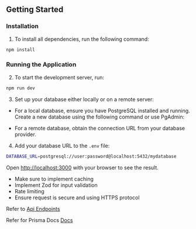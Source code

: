 
## Getting Started

### Installation

1. To install all dependencies, run the following command:

```bash
npm install
```

### Running the Application

2. To start the development server, run:

```bash
npm run dev
```

3. Set up your database either locally or on a remote server:

- For a local database, ensure you have PostgreSQL installed and running. Create a new database using the following command or use PgAdmin:

- For a remote database, obtain the connection URL from your database provider.

4. Add your database URL to the `.env` file:

```bash
DATABASE_URL=postgresql://user:password@localhost:5432/mydatabase
```



Open [http://localhost:3000](http://localhost:3000) with your browser to see the result.


- Make sure to implement caching
- Implement Zod for input validation
- Rate limiting
- Ensure request is secure and using HTTPS protocol



Refer to [Api Endpoints](https://docs.google.com/document/d/1D9j6f8A1IdRSlVwt-ND4ExBRFW57jTu6RKl0DSXPs-k/edit?tab=t.0)

Refer for Prisma Docs [Docs](https://www.prisma.io/docs/orm/reference/prisma-client-reference#where)
